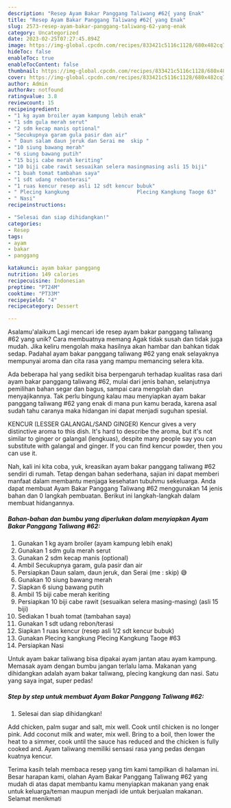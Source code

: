 ```yaml
---
description: "Resep Ayam Bakar Panggang Taliwang #62{ yang Enak"
title: "Resep Ayam Bakar Panggang Taliwang #62{ yang Enak"
slug: 2573-resep-ayam-bakar-panggang-taliwang-62-yang-enak
category: Uncategorized
date: 2023-02-25T07:27:45.894Z
image: https://img-global.cpcdn.com/recipes/833421c5116c1128/680x482cq70/ayam-bakar-panggang-taliwang-62-foto-resep-utama.jpg
hideToc: false
enableToc: true
enableTocContent: false
thumbnail: https://img-global.cpcdn.com/recipes/833421c5116c1128/680x482cq70/ayam-bakar-panggang-taliwang-62-foto-resep-utama.jpg
cover: https://img-global.cpcdn.com/recipes/833421c5116c1128/680x482cq70/ayam-bakar-panggang-taliwang-62-foto-resep-utama.jpg
author: Admin
authorAv: notfound
ratingvalue: 3.8
reviewcount: 15
recipeingredient:
- "1 kg ayam broiler ayam kampung lebih enak"
- "1 sdm gula merah serut"
- "2 sdm kecap manis optional"
- "Secukupnya garam gula pasir dan air"
- " Daun salam daun jeruk dan Serai me  skip "
- "10 siung bawang merah"
- "6 siung bawang putih"
- "15 biji cabe merah keriting"
- "10 biji cabe rawit sesuaikan selera masingmasing asli 15 biji"
- "1 buah tomat tambahan saya"
- "1 sdt udang rebonterasi"
- "1 ruas kencur resep asli 12 sdt kencur bubuk"
- " Plecing kangkung                      Plecing Kangkung Taoge 63"
- " Nasi"
recipeinstructions:

- "Selesai dan siap dihidangkan!"
categories:
- Resep
tags:
- ayam
- bakar
- panggang

katakunci: ayam bakar panggang 
nutrition: 149 calories
recipecuisine: Indonesian
preptime: "PT24M"
cooktime: "PT33M"
recipeyield: "4"
recipecategory: Dessert

---
```



Asalamu'alaikum Lagi mencari ide resep ayam bakar panggang taliwang #62 yang unik? Cara membuatnya memang Agak tidak susah dan tidak juga mudah. Jika keliru mengolah maka hasilnya akan hambar dan bahkan tidak sedap. Padahal ayam bakar panggang taliwang #62 yang enak selayaknya mempunyai aroma dan cita rasa yang mampu memancing selera kita.


Ada beberapa hal yang sedikit bisa berpengaruh terhadap kualitas rasa dari ayam bakar panggang taliwang #62, mulai dari jenis bahan, selanjutnya pemilihan bahan segar dan bagus, sampai cara mengolah dan menyajikannya. Tak perlu bingung kalau mau menyiapkan ayam bakar panggang taliwang #62 yang enak di mana pun kamu berada, karena asal sudah tahu caranya maka hidangan ini dapat menjadi suguhan spesial.

KENCUR (LESSER GALANGAL/SAND GINGER) Kencur gives a very distinctive aroma to this dish. It&#39;s hard to describe the aroma, but it&#39;s not similar to ginger or galangal (lengkuas), despite many people say you can substitute with galangal and ginger. If you can find kencur powder, then you can use it.


Nah, kali ini kita coba, yuk, kreasikan ayam bakar panggang taliwang #62 sendiri di rumah. Tetap dengan bahan sederhana, sajian ini dapat memberi manfaat dalam membantu menjaga kesehatan tubuhmu sekeluarga. Anda dapat membuat Ayam Bakar Panggang Taliwang #62 menggunakan 14 jenis bahan dan 0 langkah pembuatan. Berikut ini langkah-langkah dalam membuat hidangannya.

<!--inarticleads1-->

##### Bahan-bahan dan bumbu yang diperlukan dalam menyiapkan Ayam Bakar Panggang Taliwang #62:

1. Gunakan 1 kg ayam broiler (ayam kampung lebih enak)
1. Gunakan 1 sdm gula merah serut
1. Gunakan 2 sdm kecap manis (optional)
1. Ambil Secukupnya garam, gula pasir dan air
1. Persiapkan  Daun salam, daun jeruk, dan Serai (me : skip) 😅
1. Gunakan 10 siung bawang merah
1. Siapkan 6 siung bawang putih
1. Ambil 15 biji cabe merah keriting
1. Persiapkan 10 biji cabe rawit (sesuaikan selera masing-masing) (asli 15 biji)
1. Sediakan 1 buah tomat (tambahan saya)
1. Gunakan 1 sdt udang rebon/terasi
1. Siapkan 1 ruas kencur (resep asli 1/2 sdt kencur bubuk)
1. Gunakan  Plecing kangkung                      Plecing Kangkung Taoge #63
1. Persiapkan  Nasi


Untuk ayam bakar taliwang bisa dipakai ayam jantan atau ayam kampung. Memasak ayam dengan bumbu jangan terlalu lama. Makanan yang dihidangkan adalah ayam bakar taliwang, plecing kangkung dan nasi. Satu yang saya ingat, super pedas! 

<!--inarticleads2-->

##### Step by step untuk membuat Ayam Bakar Panggang Taliwang #62:


1. Selesai dan siap dihidangkan!

Add chicken, palm sugar and salt, mix well. Cook until chicken is no longer pink. Add coconut milk and water, mix well. Bring to a boil, then lower the heat to a simmer, cook until the sauce has reduced and the chicken is fully cooked and. Ayam taliwang memiliki sensasi rasa yang pedas dengan kuatnya kencur. 

Terima kasih telah membaca resep yang tim kami tampilkan di halaman ini. Besar harapan kami, olahan Ayam Bakar Panggang Taliwang #62 yang mudah di atas dapat membantu kamu menyiapkan makanan yang enak untuk keluarga/teman maupun menjadi ide untuk berjualan makanan. Selamat menikmati
